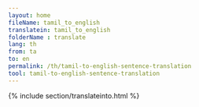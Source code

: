 ```yaml
---
layout: home
fileName: tamil_to_english
translatein: tamil_to_english
folderName : translate
lang: th
from: ta
to: en
permalink: /th/tamil-to-english-sentence-translation
tool: tamil-to-english-sentence-translation
---
```

{% include section/translateinto.html %}